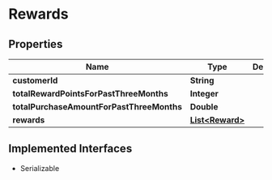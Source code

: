 

# Rewards


## Properties

| Name | Type | Description | Notes |
|------------ | ------------- | ------------- | -------------|
|**customerId** | **String** |  |  [optional] |
|**totalRewardPointsForPastThreeMonths** | **Integer** |  |  [optional] |
|**totalPurchaseAmountForPastThreeMonths** | **Double** |  |  [optional] |
|**rewards** | [**List&lt;Reward&gt;**](Reward.md) |  |  [optional] |


## Implemented Interfaces

* Serializable


